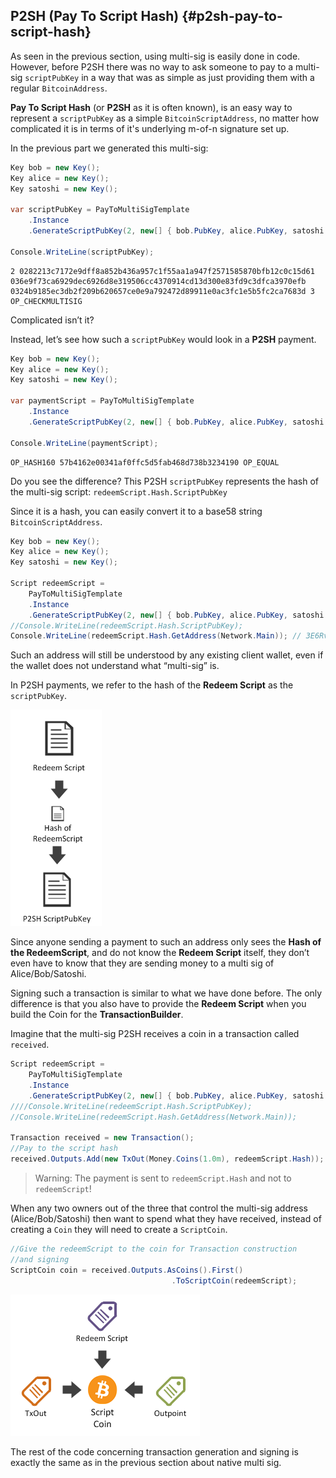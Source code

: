 ## P2SH (Pay To Script Hash) {#p2sh-pay-to-script-hash}

As seen in the previous section, using multi-sig is easily done in code. However, before P2SH there was no way to ask someone to pay to a multi-sig ```scriptPubKey``` in a way that was as simple as just providing them with a regular ```BitcoinAddress```.  

**Pay To Script Hash** (or **P2SH** as it is often known), is an easy way to represent a ```scriptPubKey``` as a simple ```BitcoinScriptAddress```, no matter how complicated it is in terms of it's underlying m-of-n signature set up.

In the previous part we generated this multi-sig:

```cs
Key bob = new Key();
Key alice = new Key();
Key satoshi = new Key();

var scriptPubKey = PayToMultiSigTemplate
    .Instance
    .GenerateScriptPubKey(2, new[] { bob.PubKey, alice.PubKey, satoshi.PubKey });

Console.WriteLine(scriptPubKey);
```  

```
2 0282213c7172e9dff8a852b436a957c1f55aa1a947f2571585870bfb12c0c15d61 036e9f73ca6929dec6926d8e319506cc4370914cd13d300e83fd9c3dfca3970efb 0324b9185ec3db2f209b620657ce0e9a792472d89911e0ac3fc1e5b5fc2ca7683d 3 OP_CHECKMULTISIG
```  

Complicated isn’t it?

Instead, let’s see how such a ```scriptPubKey``` would look in a **P2SH** payment.

```cs
Key bob = new Key();
Key alice = new Key();
Key satoshi = new Key();

var paymentScript = PayToMultiSigTemplate
    .Instance
    .GenerateScriptPubKey(2, new[] { bob.PubKey, alice.PubKey, satoshi.PubKey }).PaymentScript;

Console.WriteLine(paymentScript);
```  

```
OP_HASH160 57b4162e00341af0ffc5d5fab468d738b3234190 OP_EQUAL
```  

Do you see the difference? This P2SH ```scriptPubKey``` represents the hash of the multi-sig script: ```redeemScript.Hash.ScriptPubKey```

Since it is a hash, you can easily convert it to a base58 string ```BitcoinScriptAddress```.

```cs
Key bob = new Key();
Key alice = new Key();
Key satoshi = new Key();

Script redeemScript =
    PayToMultiSigTemplate
    .Instance
    .GenerateScriptPubKey(2, new[] { bob.PubKey, alice.PubKey, satoshi.PubKey });
//Console.WriteLine(redeemScript.Hash.ScriptPubKey);
Console.WriteLine(redeemScript.Hash.GetAddress(Network.Main)); // 3E6RvwLNfkH6PyX3bqoVGKzrx2AqSJFhjo
```  

Such an address will still be understood by any existing client wallet, even if the wallet does not understand what “multi-sig” is.

In P2SH payments, we refer to the hash of the **Redeem Script** as the ```scriptPubKey```.  

![](../assets/RedeemScript.png)  

Since anyone sending a payment to such an address only sees the **Hash of the RedeemScript**, and do not know the **Redeem Script** itself, they don’t even have to know that they are sending money to a multi sig of Alice/Bob/Satoshi.  

Signing such a transaction is similar to what we have done before. The only difference is that you also have to provide the **Redeem Script** when you build the Coin for the **TransactionBuilder**.

Imagine that the multi-sig P2SH receives a coin in a transaction called ```received```.  

```cs
Script redeemScript =
    PayToMultiSigTemplate
    .Instance
    .GenerateScriptPubKey(2, new[] { bob.PubKey, alice.PubKey, satoshi.PubKey });
////Console.WriteLine(redeemScript.Hash.ScriptPubKey);
//Console.WriteLine(redeemScript.Hash.GetAddress(Network.Main));
            
Transaction received = new Transaction();
//Pay to the script hash
received.Outputs.Add(new TxOut(Money.Coins(1.0m), redeemScript.Hash));
```  

> Warning: The payment is sent to ```redeemScript.Hash``` and not to ```redeemScript```!  

When any two owners out of the three that control the multi-sig address (Alice/Bob/Satoshi) then want to spend what they have received, instead of creating a ```Coin``` they will need to create a ```ScriptCoin```.  

```cs
//Give the redeemScript to the coin for Transaction construction
//and signing
ScriptCoin coin = received.Outputs.AsCoins().First()
                                    .ToScriptCoin(redeemScript);
```  

![](../assets/ScriptCoin.png)  

The rest of the code concerning transaction generation and signing is exactly the same as in the previous section about native multi sig.
